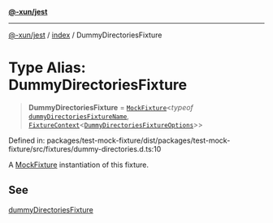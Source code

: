 [**@-xun/jest**](../../README.md)

***

[@-xun/jest](../../README.md) / [index](../README.md) / DummyDirectoriesFixture

# Type Alias: DummyDirectoriesFixture

> **DummyDirectoriesFixture** = [`MockFixture`](MockFixture.md)\<*typeof* [`dummyDirectoriesFixtureName`](../variables/dummyDirectoriesFixtureName.md), [`FixtureContext`](FixtureContext.md)\<[`DummyDirectoriesFixtureOptions`](DummyDirectoriesFixtureOptions.md)\>\>

Defined in: packages/test-mock-fixture/dist/packages/test-mock-fixture/src/fixtures/dummy-directories.d.ts:10

A [MockFixture](MockFixture.md) instantiation of this fixture.

## See

[dummyDirectoriesFixture](../functions/dummyDirectoriesFixture.md)
